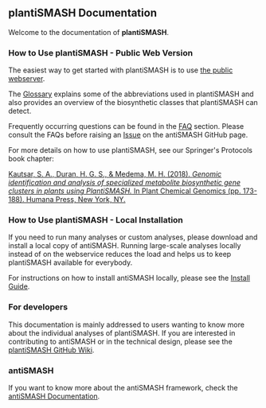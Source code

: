 plantiSMASH Documentation
--------------------------


Welcome to the documentation of **plantiSMASH**. 

### How to Use plantiSMASH - Public Web Version

The easiest way to get started with plantiSMASH is to use [the public webserver](https://plantismash.bioinformatics.nl/).

The [Glossary](glossary.md) explains some of the abbreviations used in plantiSMASH and also provides an overview of the biosynthetic classes that plantiSMASH can detect.

Frequently occurring questions can be found in the [FAQ](faq.md) section.
Please consult the FAQs before raising an [Issue](https://github.com/plantismash/plantismash/issues) on the antiSMASH GitHub page.

For more details on how to use plantiSMASH, see our Springer's Protocols book chapter:
   
[Kautsar, S. A., Duran, H. G. S., & Medema, M. H. (2018).
 *Genomic identification and analysis of specialized metabolite biosynthetic gene clusters in plants using PlantiSMASH.* 
 In Plant Chemical Genomics (pp. 173-188). Humana Press, New York, NY.](https://link.springer.com/protocol/10.1007/978-1-4939-7874-8_15) 


### How to Use plantiSMASH - Local Installation

If you need to run many analyses or custom analyses, please download and install a local copy of antiSMASH.
Running large-scale analyses locally instead of on the webservice reduces the load and helps us to keep plantiSMASH available for everybody.

For instructions on how to install antiSMASH locally, please see the [Install Guide](install.md).

### For developers 

This documentation is mainly addressed to users wanting to know more about the individual analyses of plantiSMASH.
If you are interested in contributing to antiSMASH or in the technical design, please see the [plantiSMASH GitHub Wiki](https://github.com/plantismash/plantismash/wiki).


### antiSMASH 

If you want to know more about the antiSMASH framework, check the [antiSMASH Documentation](https://docs.antismash.secondarymetabolites.org/). 